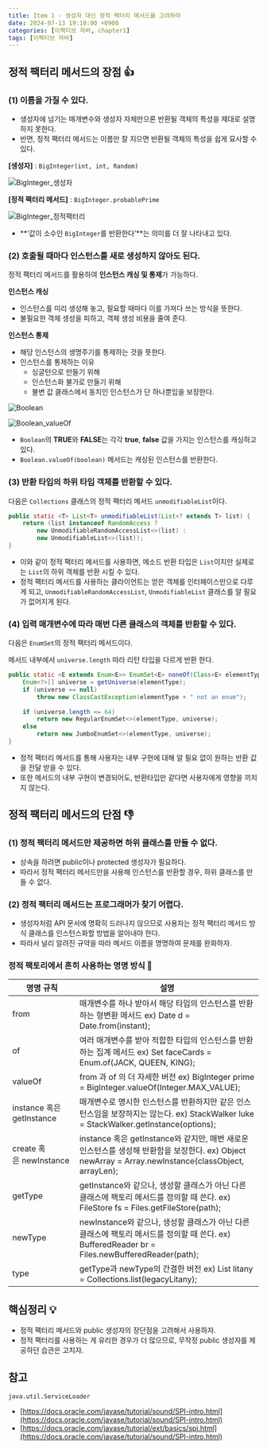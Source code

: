 ```yaml
---
title: Item 1 - 생성자 대신 정적 팩터리 메서드를 고려하라
date: 2024-07-13 19:10:00 +0900
categories: [이펙티브 자바, chapter1]
tags: [이펙티브 자바]
---
```


## **정적 팩터리 메서드의 장점 👍**

### **(1) 이름을 가질 수 있다.**

- 생성자에 넘기는 매개변수와 생성자 자체만으론 반환될 객체의 특성을 제대로 설명하지 못한다.
- 반면, 정적 팩터리 메서드는 이름만 잘 지으면 반환될 객체의 특성을 쉽게 묘사할 수 있다.

**[생성자]** : `BigInteger(int, int, Random)`

![BigInteger_생성자](https://github.com/user-attachments/assets/a6860048-bb89-40a9-acae-79c19be2b299)

**[정적 팩터리 메서드]** : `BigInteger.probablePrime`

![BigInteger_정적팩터리](https://github.com/user-attachments/assets/8e4ba93e-8c3c-4d9a-a3c4-f69b45a8b0ab)

- **‘값이 소수인 `BigInteger`를 반환한다’**는 의미를 더 잘 나타내고 있다.

### **(2) 호출될 때마다 인스턴스를 새로 생성하지 않아도 된다.**

정적 팩터리 메서드를 활용하여 **인스턴스 캐싱 및 통제**가 가능하다.

**인스턴스 캐싱**

- 인스턴스를 미리 생성해 놓고, 필요할 때마다 이를 가져다 쓰는 방식을 뜻한다.
- 불필요한 객체 생성을 피하고, 객체 생성 비용을 줄여 준다.

**인스턴스 통제**

- 해당 인스턴스의 생명주기를 통제하는 것을 뜻한다.
- 인스턴스를 통제하는 이유
    - 싱글턴으로 만들기 위해
    - 인스턴스화 불가로 만들기 위해
    - 불변 값 클래스에서 동치인 인스턴스가 단 하나뿐임을 보장한다.

![Boolean](https://github.com/user-attachments/assets/42037188-299f-4fd4-90dd-8027e14f3920)

![Boolean_valueOf](https://github.com/user-attachments/assets/54e85bf8-d6e1-4081-8355-42eb58985c2f)

- `Boolean`의 **TRUE**와 **FALSE**는 각각 **true**, **false** 값을 가지는 인스턴스를 캐싱하고 있다.
- `Boolean.valueOf(boolean)` 메서드는 캐싱된 인스턴스를 반환한다.

### **(3) 반환 타입의 하위 타입 객체를 반환할 수 있다.**

다음은 `Collections` 클래스의 정적 팩터리 메서드 `unmodifiableList`이다.

```java
public static <T> List<T> unmodifiableList(List<? extends T> list) {
    return (list instanceof RandomAccess ?
        new UnmodifiableRandomAccessList<>(list) :
        new UnmodifiableList<>(list));
}
```

- 이와 같이 정적 팩터리 메서드를 사용하면, 메소드 반환 타입은 `List`이지만 실제로는 `List`의 하위 객체를 반환 시킬 수 있다.
- 정적 팩터리 메서드를 사용하는 클라이언트는 얻은 객체를 인터페이스만으로 다루게 되고, `UnmodifiableRandomAccessList`, `UnmodifiableList` 클래스를 알 필요가 없어지게 된다.

### **(4) 입력 매개변수에 따라 매번 다른 클래스의 객체를 반환할 수 있다.**

다음은 `EnumSet`의 정적 팩터리 메서드이다.

메서드 내부에서 `universe.length` 따라 리턴 타입을 다르게 반환 한다.

```java
public static <E extends Enum<E>> EnumSet<E> noneOf(Class<E> elementType) {
    Enum<?>[] universe = getUniverse(elementType);
    if (universe == null)
        throw new ClassCastException(elementType + " not an enum");
    
    if (universe.length <= 64)
        return new RegularEnumSet<>(elementType, universe);
    else
        return new JumboEnumSet<>(elementType, universe);
}
```

- 정적 팩터리 메서드를 통해 사용자는 내부 구현에 대해 알 필요 없이 원하는 반환 값을 전달 받을 수 있다.
- 또한 메서드의 내부 구현이 변경되어도, 반환타입만 같다면 사용자에게 영향을 끼치지 않는다.

## **정적 팩터리 메서드의 단점 👎**

### **(1) 정적 팩터리 메서드만 제공하면 하위 클래스를 만들 수 없다.**

- 상속을 하려면 public이나 protected 생성자가 필요하다.
- 따라서 정적 팩터리 메서드만을 사용해 인스턴스를 반환할 경우, 하위 클래스를 만들 수 없다.

### **(2) 정적 팩터리 메서드는 프로그래머가 찾기 어렵다.**

- 생성자처럼 API 문서에 명확히 드러나지 않으므로 사용자는 정적 팩터리 메서드 방식 클래스를 인스턴스화할 방법을 알아내야 한다.
- 따라서 널리 알려진 규약을 따라 메서드 이름을 명명하여 문제를 완화하자.

### **정적 팩토리에서 흔히 사용하는 명명 방식 👀**

| 명명 규칙 | 설명 |
| --- | --- |
| from | 매개변수를 하나 받아서 해당 타입의 인스턴스를 반환하는 형변환 메서드 ex) Date d = Date.from(instant); |
| of | 여러 매개변수를 받아 적합한 타입의 인스턴스를 반환하는 집계 메서드 ex) Set<Rank> faceCards = Enum.of(JACK, QUEEN, KING); |
| valueOf | from 과 of 의 더 자세한 버전 ex) BigInteger prime = BigInteger.valueOf(Integer.MAX_VALUE); |
| instance 혹은 getInstance | 매개변수로 명시한 인스턴스를 반환하지만 같은 인스턴스임을 보장하지는 않는다. ex) StackWalker luke = StackWalker.getInstance(options); |
| create 혹은 newInstance | instance 혹은 getInstance와 같지만, 매번 새로운 인스턴스를 생성해 반환함을 보장한다. ex) Object newArray = Array.newInstance(classObject, arrayLen); |
| getType | getInstance와 같으나, 생성할 클래스가 아닌 다른 클래스에 팩토리 메서드를 정의할 때 쓴다. ex) FileStore fs = Files.getFileStore(path); |
| newType | newInstance와 같으나, 생성할 클래스가 아닌 다른 클래스에 팩토리 메서드를 정의할 때 쓴다. ex) BufferedReader br = Files.newBufferedReader(path); |
| type | getType과 newType의 간결한 버전 ex) List<Complaint> litany = Collections.list(legacyLitany); |

## **핵심정리 💡**

- 정적 팩터리 메서드와 public 생성자의 장단점을 고려해서 사용하자.
- 정적 팩터리를 사용하는 게 유리한 경우가 더 많으므로, 무작정 public 생성자를 제공하던 습관은 고치자.

## **참고**
`java.util.ServiceLoader`
- [https://docs.oracle.com/javase/tutorial/sound/SPI-intro.html](https://docs.oracle.com/javase/tutorial/sound/SPI-intro.html)
- [https://docs.oracle.com/javase/tutorial/ext/basics/spi.html](https://docs.oracle.com/javase/tutorial/sound/SPI-intro.html)
